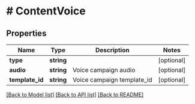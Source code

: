 # # ContentVoice

## Properties

Name | Type | Description | Notes
------------ | ------------- | ------------- | -------------
**type** | **string** |  | [optional] 
**audio** | **string** | Voice campaign audio | [optional] 
**template_id** | **string** | Voice campaign template_id | [optional] 

[[Back to Model list]](../../README.md#documentation-for-models) [[Back to API list]](../../README.md#documentation-for-api-endpoints) [[Back to README]](../../README.md)


